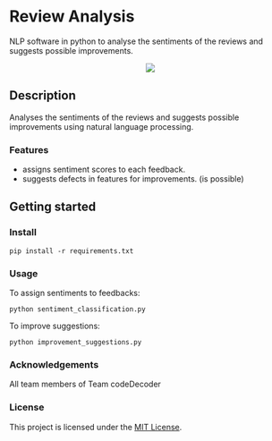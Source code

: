 # Review Analysis

NLP software in python to analyse the sentiments of the reviews and suggests possible improvements.

<div align="center">
  <kbd>
    <img src="images/DALL·E 2023-01-04 21.30.53 - a cute robot.png" />
  </kbd>
</div>

## Description

Analyses the sentiments of the reviews and suggests possible improvements using natural language processing.

### Features

- assigns sentiment scores to each feedback.
- suggests defects in features for improvements. (is possible)

## Getting started


### Install

```
pip install -r requirements.txt
```

### Usage

To assign sentiments to feedbacks:
```
python sentiment_classification.py
```

To improve suggestions:
```
python improvement_suggestions.py
```

### Acknowledgements

All team members of Team codeDecoder

### License

This project is licensed under the [MIT License](LICENSE.md).